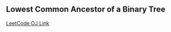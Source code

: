 Lowest Common Ancestor of a Binary Tree
---
[LeetCode OJ Link](https://leetcode.com/problems/lowest-common-ancestor-of-a-binary-tree/)